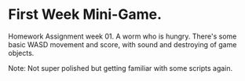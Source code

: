 # First Week Mini-Game.

Homework Assignment week 01. A worm who is hungry. There's some basic WASD movement and score, with sound and destroying of game objects. 

Note: Not super polished but getting familiar with some scripts again.
